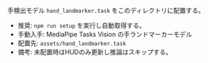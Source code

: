手検出モデル `hand_landmarker.task` をこのディレクトリに配置する。

- 推奨: `npm run setup` を実行し自動取得する。
- 手動入手: MediaPipe Tasks Vision の手ランドマーカーモデル
- 配置先: `assets/hand_landmarker.task`
- 備考: 未配置時はHUDのみ更新し推論はスキップする。
